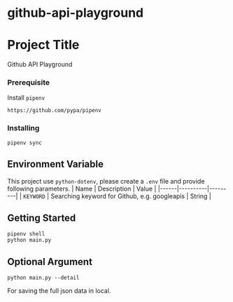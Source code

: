 # github-api-playground
 
# Project Title

Github API Playground

### Prerequisite

Install `pipenv`
```
https://github.com/pypa/pipenv
```


### Installing

```
pipenv sync
```

## Environment Variable

This project use `python-dotenv`, please create a `.env` file and provide following parameters.
| Name | Description | Value |
|------|----------|---------|
| `KEYWORD` | Searching keyword for Github, e.g. googleapis | String |


## Getting Started

```
pipenv shell
python main.py
```

## Optional Argument
```
python main.py --detail
```
For saving the full json data in local.
